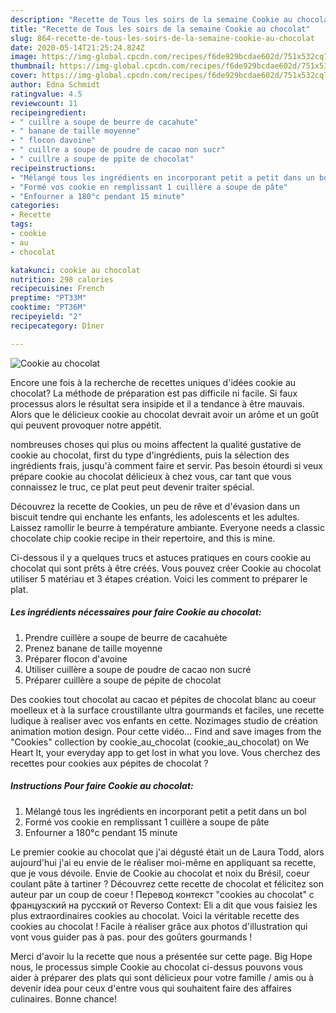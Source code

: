 ```yaml
---
description: "Recette de Tous les soirs de la semaine Cookie au chocolat"
title: "Recette de Tous les soirs de la semaine Cookie au chocolat"
slug: 864-recette-de-tous-les-soirs-de-la-semaine-cookie-au-chocolat
date: 2020-05-14T21:25:24.824Z
image: https://img-global.cpcdn.com/recipes/f6de929bcdae602d/751x532cq70/cookie-au-chocolat-photo-principale-de-la-recette.jpg
thumbnail: https://img-global.cpcdn.com/recipes/f6de929bcdae602d/751x532cq70/cookie-au-chocolat-photo-principale-de-la-recette.jpg
cover: https://img-global.cpcdn.com/recipes/f6de929bcdae602d/751x532cq70/cookie-au-chocolat-photo-principale-de-la-recette.jpg
author: Edna Schmidt
ratingvalue: 4.5
reviewcount: 11
recipeingredient:
- " cuillre a soupe de beurre de cacahute"
- " banane de taille moyenne"
- " flocon davoine"
- " cuillre a soupe de poudre de cacao non sucr"
- " cuillre a soupe de ppite de chocolat"
recipeinstructions:
- "Mélangé tous les ingrédients en incorporant petit a petit dans un bol"
- "Formé vos cookie en remplissant 1 cuillère a soupe de pâte"
- "Enfourner a 180°c pendant 15 minute"
categories:
- Recette
tags:
- cookie
- au
- chocolat

katakunci: cookie au chocolat 
nutrition: 298 calories
recipecuisine: French
preptime: "PT33M"
cooktime: "PT36M"
recipeyield: "2"
recipecategory: Dîner

---
```



![Cookie au chocolat](https://img-global.cpcdn.com/recipes/f6de929bcdae602d/751x532cq70/cookie-au-chocolat-photo-principale-de-la-recette.jpg)

Encore une fois à la recherche de recettes uniques d'idées cookie au chocolat? La méthode de préparation est pas difficile ni facile. Si faux processus alors le résultat sera insipide et il a tendance à être mauvais. Alors que le délicieux cookie au chocolat devrait avoir un arôme et un goût qui peuvent provoquer notre appétit.

nombreuses choses qui plus ou moins affectent la qualité gustative de cookie au chocolat, first du type d'ingrédients, puis la sélection des ingrédients frais, jusqu'à comment faire et servir. Pas besoin étourdi si veux prépare cookie au chocolat délicieux à chez vous, car tant que vous connaissez le truc, ce plat peut peut devenir traiter spécial.

Découvrez la recette de Cookies, un peu de rêve et d&#39;évasion dans un biscuit tendre qui enchante les enfants, les adolescents et les adultes. Laissez ramollir le beurre à température ambiante. Everyone needs a classic chocolate chip cookie recipe in their repertoire, and this is mine.


Ci-dessous il y a quelques trucs et astuces pratiques en cours cookie au chocolat qui sont prêts à être créés. Vous pouvez créer Cookie au chocolat utiliser 5 matériau et 3 étapes création. Voici les comment to préparer le plat.

<!--inarticleads1-->

##### Les ingrédients nécessaires pour faire Cookie au chocolat:

1. Prendre  cuillère a soupe de beurre de cacahuète
1. Prenez  banane de taille moyenne
1. Préparer  flocon d&#39;avoine
1. Utiliser  cuillère a soupe de poudre de cacao non sucré
1. Préparer  cuillère a soupe de pépite de chocolat


Des cookies tout chocolat au cacao et pépites de chocolat blanc au coeur moelleux et à la surface croustillante ultra gourmands et faciles, une recette ludique à realiser avec vos enfants en cette. Nozimages studio de création animation motion design. Pour cette vidéo… Find and save images from the &#34;Cookies&#34; collection by cookie_au_chocolat (cookie_au_chocolat) on We Heart It, your everyday app to get lost in what you love. Vous cherchez des recettes pour cookies aux pépites de chocolat ? 

<!--inarticleads2-->

##### Instructions Pour faire Cookie au chocolat:

1. Mélangé tous les ingrédients en incorporant petit a petit dans un bol
1. Formé vos cookie en remplissant 1 cuillère a soupe de pâte
1. Enfourner a 180°c pendant 15 minute


Le premier cookie au chocolat que j&#39;ai dégusté était un de Laura Todd, alors aujourd&#39;hui j&#39;ai eu envie de le réaliser moi-même en appliquant sa recette, que je vous dévoile. Envie de Cookie au chocolat et noix du Brésil, coeur coulant pâte à tartiner ? Découvrez cette recette de chocolat et félicitez son auteur par un coup de coeur ! Перевод контекст &#34;cookies au chocolat&#34; c французский на русский от Reverso Context: Eli a dit que vous faisiez les plus extraordinaires cookies au chocolat. Voici la véritable recette des cookies au chocolat ! Facile à réaliser grâce aux photos d&#39;illustration qui vont vous guider pas à pas. pour des goûters gourmands ! 


Merci d'avoir lu la recette que nous a présentée sur cette page. Big Hope nous, le processus simple Cookie au chocolat ci-dessus pouvons vous aider à préparer des plats qui sont délicieux pour votre famille / amis ou à devenir idea pour ceux d'entre vous qui souhaitent faire des affaires culinaires. Bonne chance!
